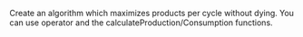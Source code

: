 Create an algorithm which maximizes products per cycle without dying. You can use operator and the calculateProduction/Consumption functions.

